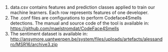 1. data.csv contains features and prediction classes applied to train our machine learners. Each row represents features of one developer.
2. The .conf files are configurations to perform Codeface4Smells detections.  The manual and source code of the tool is available in:  https://github.com/maelstromdat/CodeFace4Smells
3. The sentiment dataset is available in: http://ansymore.uantwerpen.be/system/files/uploads/artefacts/alessandro/MSR16/archive3.zip

